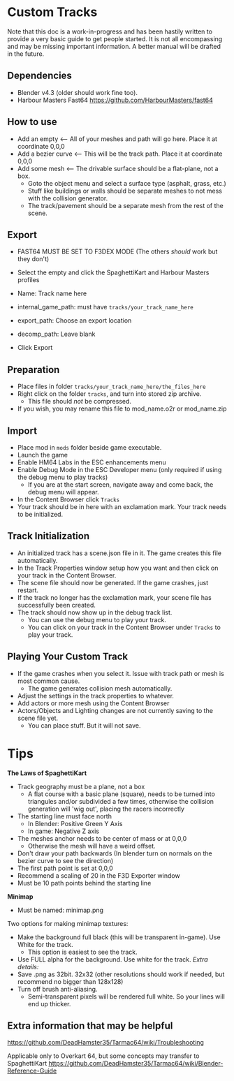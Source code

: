 # Custom Tracks
Note that this doc is a work-in-progress and has been hastily written to provide a very basic guide to get people started. It is not all encompassing and may be missing important information.
  A better manual will be drafted in the future.

## Dependencies
* Blender v4.3 (older should work fine too).
* Harbour Masters Fast64 https://github.com/HarbourMasters/fast64


## How to use
* Add an empty <-- All of your meshes and path will go here. Place it at coordinate 0,0,0
* Add a bezier curve <-- This will be the track path. Place it at coordinate 0,0,0
* Add some mesh <-- The drivable surface should be a flat-plane, not a box.
  * Goto the object menu and select a surface type (asphalt, grass, etc.)
  * Stuff like buildings or walls should be separate meshes to not mess with the collision generator.
  * The track/pavement should be a separate mesh from the rest of the scene.

## Export
* FAST64 MUST BE SET TO F3DEX MODE (The others *should* work but they don't)
* Select the empty and click the SpaghettiKart and Harbour Masters profiles

* Name: Track name here
* internal_game_path: must have `tracks/your_track_name_here`
* export_path: Choose an export location
* decomp_path: Leave blank
* Click Export

## Preparation
* Place files in folder `tracks/your_track_name_here/the_files_here`
* Right click on the folder `tracks`, and turn into stored zip archive.
  * This file should *not* be compressed.
* If you wish, you may rename this file to mod_name.o2r or mod_name.zip

## Import
* Place mod in `mods` folder beside game executable.
* Launch the game
* Enable HM64 Labs in the ESC enhancements menu
* Enable Debug Mode in the ESC Developer menu (only required if using the debug menu to play tracks)
  * If you are at the start screen, navigate away and come back, the debug menu will appear.
* In the Content Browser click `Tracks`
* Your track should be in here with an exclamation mark. Your track needs to be initialized.

## Track Initialization
* An initialized track has a scene.json file in it. The game creates this file automatically.
* In the Track Properties window setup how you want and then click on your track in the Content Browser.
* The scene file should now be generated. If the game crashes, just restart.
* If the track no longer has the exclamation mark, your scene file has successfully been created.
* The track should now show up in the debug track list.
  * You can use the debug menu to play your track.
  * You can click on your track in the Content Browser under `Tracks` to play your track.

## Playing Your Custom Track
* If the game crashes when you select it. Issue with track path or mesh is most common cause.
  * The game generates collision mesh automatically.
* Adjust the settings in the track properties to whatever.
* Add actors or more mesh using the Content Browser
* Actors/Objects and Lighting changes are not currently saving to the scene file yet.
  * You can place stuff. But it will not save.
  
# Tips

**The Laws of SpaghettiKart**
* Track geography must be a plane, not a box
  * A flat course with a basic plane (square), needs to be turned into triangules and/or subdivided a few times, otherwise the collision generation will 'wig out', placing the racers incorrectly
* The starting line must face north
  * In Blender: Positive Green Y Axis
  * In game: Negative Z axis
* The meshes anchor needs to be center of mass or at 0,0,0
    * Otherwise the mesh will have a weird offset.
* Don't draw your path backwards (In blender turn on normals on the bezier curve to see the direction)
* The first path point is set at 0,0,0
* Recommend a scaling of 20 in the F3D Exporter window
* Must be 10 path points behind the starting line

**Minimap**
* Must be named: minimap.png
  
Two options for making minimap textures:
* Make the background full black (this will be transparent in-game). Use White for the track.
  * This option is easiest to see the track.
* Use FULL alpha for the background. Use white for the track.
*Extra details:*
* Save .png as 32bit. 32x32 (other resolutions should work if needed, but recommend no bigger than 128x128)
* Turn off brush anti-aliasing.
  * Semi-transparent pixels will be rendered full white. So your lines will end up thicker.

## Extra information that may be helpful
https://github.com/DeadHamster35/Tarmac64/wiki/Troubleshooting

Applicable only to Overkart 64, but some concepts may transfer to SpaghettiKart
https://github.com/DeadHamster35/Tarmac64/wiki/Blender-Reference-Guide
